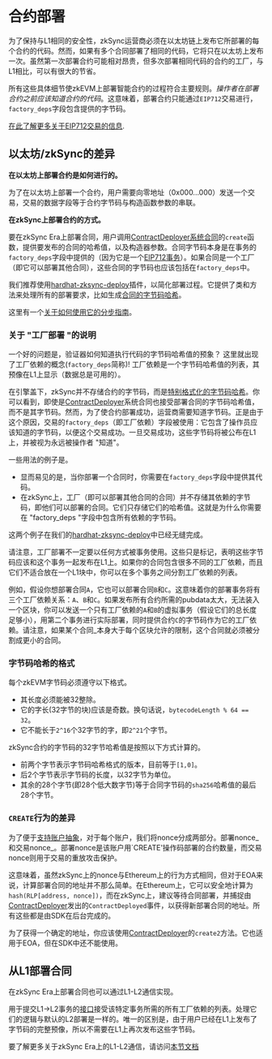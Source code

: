 # 合约部署

为了保持与L1相同的安全性，zkSync运营商必须在以太坊链上发布它所部署的每个合约的代码。然而，如果有多个合同部署了相同的代码，它将只在以太坊上发布一次。虽然第一次部署合约可能相对昂贵，但多次部署相同代码的合约的工厂，与L1相比，可以有很大的节省。

所有这些具体细节使zkEVM上部署智能合约的过程符合主要规则。_操作者在部署合约之前应该知道合约的代码_。这意味着，部署合约只能通过`EIP712`交易进行，`factory_deps`字段包含提供的字节码。

[在此了解更多关于EIP712交易的信息](../../../api/api.md#eip712).




## 以太坊/zkSync的差异

**在以太坊上部署合约是如何进行的。**

为了在以太坊上部署一个合约，用户需要向零地址（0x000...000）发送一个交易，交易的数据字段等于合约字节码与构造函数参数的串联。

**在zkSync上部署合约的方式。**

要在zkSync Era上部署合同，用户调用[ContractDeployer系统合同](.../.../developer-guides/system-contracts.md#contractdeployer)的`create`函数，提供要发布的合同的哈希值，以及构造器参数。合同字节码本身是在事务的`factory_deps`字段中提供的（因为它是一个[EIP712事务](.../.../api/api.md#eip712)）。如果合同是一个工厂（即它可以部署其他合同），这些合同的字节码也应该包括在`factory_deps`中。

我们推荐使用[hardhat-zksync-deploy](./././api/hardhat)插件，以简化部署过程。它提供了类和方法来处理所有的部署要求，比如生成[合同的字节码哈希](#format-of-bytecode-hash)。

这里有一个[关于如何使用它的分步指南](.../.../.../api/hardhat/getting-started.md)。

### 关于 "工厂部署 "的说明

一个好的问题是，验证器如何知道执行代码的字节码哈希值的预象？
这里就出现了工厂依赖的概念(`factory_deps`简称)! 工厂依赖是一个字节码哈希值的列表，其预像在L1上显示（数据总是可用的）。

在引擎盖下，zkSync并不存储合约的字节码，而是[特别格式化的字节码哈希](#format-of-bytecode-hash)。你可以看到，即使是[ContractDeployer](.../.../developer-guides/system-contracts.md#contractdeployer)系统合同也接受部署合同的字节码哈希值，而不是其字节码。然而，为了使合约部署成功，运营商需要知道字节码。正是由于这个原因，交易的`factory_deps`（即工厂依赖）字段被使用：它包含了操作员应该知道的字节码，以便这个交易成功。一旦交易成功，这些字节码将被公布在L1上，并被视为永远被操作者 "知道"。

一些用法的例子是。

- 显而易见的是，当你部署一个合同时，你需要在`factory_deps`字段中提供其代码。
- 在zkSync上，工厂（即可以部署其他合同的合同）并不存储其依赖的字节码，即他们可以部署的合同。它们只存储它们的哈希值。这就是为什么你需要在 "factory_deps "字段中包含所有依赖的字节码。

这两个例子在我们的[hardhat-zksync-deploy](./././api/hardhat/getting-started.md)中已经无缝完成。

请注意，工厂部署不一定要以任何方式被事务使用。这些只是标记，表明这些字节码应该和这个事务一起发布在L1上。如果你的合同包含很多不同的工厂依赖，而且它们不适合放在一个L1块中，你可以在多个事务之间分割工厂依赖的列表。

例如，假设你想部署合同`A`，它也可以部署合同`B`和`C`。这意味着你的部署事务将有三个工厂依赖关系：`A`、`B`和`C`。如果发布所有合约所需的pubdata太大，无法装入一个区块，你可以发送一个只有工厂依赖的`A`和`B`的虚拟事务（假设它们的总长度足够小），用第二个事务进行实际部署，同时提供合约`C`的字节码作为它的工厂依赖。请注意，如果某个合同_本身大于每个区块允许的限制，这个合同就必须被分割成更小的合同。

### 字节码哈希的格式

每个zkEVM字节码必须遵守以下格式。

- 其长度必须能被32整除。
- 它的字长(32字节的块)应该是奇数。换句话说，`bytecodeLength % 64 == 32`。
- 它不能长于`2^16`个32字节的字，即`2^21`个字节。

zkSync合约的字节码的32字节哈希值是按照以下方式计算的。

- 前两个字节表示字节码哈希格式的版本，目前等于`[1,0]`。
- 后2个字节表示字节码的长度，以32字节为单位。
- 其余的28个字节(即28个低大数字节)等于合同字节码的`sha256`哈希值的最后28个字节。

### `CREATE`行为的差异

为了便于[支持账户抽象](././developer-guides/aa.md)，对于每个账户，我们将nonce分成两部分。部署nonce_和交易nonce_。部署nonce是该账户用`CREATE'操作码部署的合约数量，而交易nonce则用于交易的重放攻击保护。

这意味着，虽然zkSync上的nonce与Ethereum上的行为方式相同，但对于EOA来说，计算部署合同的地址并不那么简单。在Ethereum上，它可以安全地计算为`hash(RLP[address, nonce])`，而在zkSync上，建议等待合同部署，并捕捉由[ContractDeployer](././developer-guides/system-contracts.md#contractdeployer)发出的`ContractDeployed`事件，以获得新部署合同的地址。所有这些都是由SDK在后台完成的。

为了获得一个确定的地址，你应该使用[ContractDeployer](.../.../developer-guides/system-contracts.md#contractdeployer)的`create2`方法。它也适用于EOA，但在SDK中还不能使用。

## 从L1部署合同

在zkSync Era上部署合同也可以通过L1-L2通信实现。

用于提交L1->L2事务的[接口](https://github.com/matter-labs/v2-testnet-contracts/blob/main/l1/contracts/zksync/interfaces/IMailbox.sol#L78)接受该特定事务所需的所有工厂依赖的列表。处理它们的逻辑与默认的L2部署是一样的。唯一的区别是，由于用户已经在L1上发布了字节码的完整预像，所以不需要在L1上再次发布这些字节码。

要了解更多关于zkSync Era上的L1-L2通信，请访问[本节文档](.../.../developer-guides/bridging/l1-l2.md)

